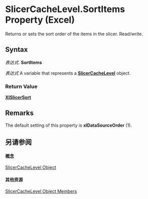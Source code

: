 
# SlicerCacheLevel.SortItems Property (Excel)

Returns or sets the sort order of the items in the slicer. Read/write.


## Syntax

 _表达式_. **SortItems**

 _表达式_ A variable that represents a **[SlicerCacheLevel](d73ff7ab-4d7a-6a73-3716-11dc6716688d.md)** object.


### Return Value

 **[XlSlicerSort](e8a8bcac-880d-e5d5-c05f-2ecb2910639c.md)**


## Remarks

The default setting of this property is  **xlDataSourceOrder** (1).


## 另请参阅


#### 概念


[SlicerCacheLevel Object](d73ff7ab-4d7a-6a73-3716-11dc6716688d.md)
#### 其他资源


[SlicerCacheLevel Object Members](http://msdn.microsoft.com/library/a72de83d-7c11-33c3-5a6e-249024f1e0ac%28Office.15%29.aspx)